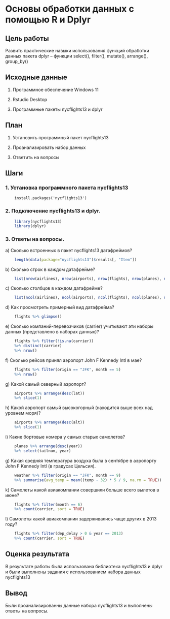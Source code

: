 # Основы обработки данных с помощью R и Dplyr

## Цель работы

Развить практические навыки использования функций обработки данных пакета dplyr – функции select(), filter(), mutate(), arrange(), group_by()

## Исходные данные

1.  Программное обеспечение Windows 11

2.  Rstudio Desktop

3.  Программные пакеты nycflights13 и dplyr

## План

1.  Установить программный пакет nycflights13

2.  Проанализировать набор данных

3.  Ответить на вопросы

## Шаги

### 1. Установка программного пакета nycflights13

```
    install.packages('nycflights13')
```
### 2. Подключение nycflights13 и dplyr.

```r
    library(nycflights13)
    library(dplyr)
```

### 3. Ответы на вопросы.

a\) Сколько встроенных в пакет nycflights13 датафреймов?
```r
    length(data(package="nycflights13")$results[, "Item"])
```
b\) Сколько строк в каждом датафрейме?

```r
    list(nrow(airlines), nrow(airports), nrow(flights), nrow(planes), nrow(weather))
```

c\) Сколько столбцов в каждом датафрейме?

```r
    list(ncol(airlines), ncol(airports), ncol(flights), ncol(planes), ncol(weather))
```

d\) Как просмотреть примерный вид датафрейма?

```r
    flights %>% glimpse()
```

e\) Сколько компаний-перевозчиков (carrier) учитывают эти наборы данных (представлено в наборах данных)?

```r
    flights %>% filter(!is.na(carrier)) 
    %>% distinct(carrier) 
    %>% nrow()
```

f\) Сколько рейсов принял аэропорт John F Kennedy Intl в мае?

```r
    flights %>% filter(origin == "JFK", month == 5) 
    %>% nrow()
```

g\) Какой самый северный аэропорт?

```r
    airports %>% arrange(desc(lat)) 
    %>% slice(1)
```

h\) Какой аэропорт самый высокогорный (находится выше всех над уровнем моря)?

```r
    airports %>% arrange(desc(alt)) 
    %>% slice(1)
```

i\) Какие бортовые номера у самых старых самолетов?

```r
    planes %>% arrange(desc(year)) 
    %>% select(tailnum, year)
```

g\) Какая средняя температура воздуха была в сентябре в аэропорту John F Kennedy Intl (в градусах Цельсия).

```r
    weather %>% filter(origin == "JFK", month == 9) 
    %>% summarise(avg_temp = mean((temp - 32) * 5 / 9, na.rm = TRUE))
```

k\) Самолеты какой авиакомпании совершили больше всего вылетов в июне?

```r
    flights %>% filter(month == 6) 
    %>% count(carrier, sort = TRUE)
```

l\) Самолеты какой авиакомпании задерживались чаще других в 2013 году?

```r
    flights %>% filter(dep_delay > 0 & year == 2013) 
    %>% count(carrier, sort = TRUE)
```

## Оценка результата

В результате работы была использована библиотека nycflights13 и dplyr и были выполнены задания с использованием набора данных nycflights13

## Вывод

Были проанализированны данные набора nycflights13 и выполнены ответы на вопросы.